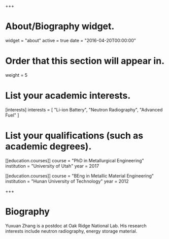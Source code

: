 +++
# About/Biography widget.
widget = "about"
active = true
date = "2016-04-20T00:00:00"

# Order that this section will appear in.
weight = 5

# List your academic interests.
[interests]
  interests = [
    "Li-ion Battery",
    "Neutron Radiography",
    "Advanced Fuel"
  ]

# List your qualifications (such as academic degrees).
[[education.courses]]
  course = "PhD in Metallurgical Engineering"
  institution = "University of Utah"
  year = 2017

[[education.courses]]
  course = "BEng in Metallic Material Engineering"
  institution = "Hunan University of Technology"
  year = 2012
 
+++

# Biography

Yuxuan Zhang is a postdoc at Oak Ridge National Lab. His research interests include neutron radiography, energy storage material.
